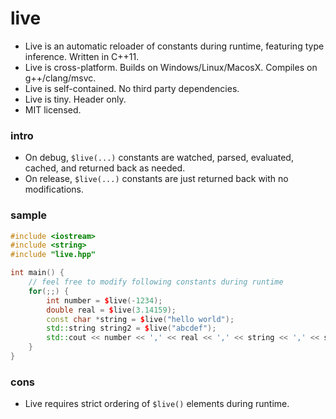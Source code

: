 live
====

- Live is an automatic reloader of constants during runtime, featuring type inference. Written in C++11.
- Live is cross-platform. Builds on Windows/Linux/MacosX. Compiles on g++/clang/msvc.
- Live is self-contained. No third party dependencies.
- Live is tiny. Header only.
- MIT licensed.

### intro
- On debug, `$live(...)` constants are watched, parsed, evaluated, cached, and returned back as needed.
- On release, `$live(...)` constants are just returned back with no modifications.

### sample
```c++
#include <iostream>
#include <string>
#include "live.hpp"

int main() {
    // feel free to modify following constants during runtime
    for(;;) {
        int number = $live(-1234);
        double real = $live(3.14159);
        const char *string = $live("hello world");
        std::string string2 = $live("abcdef");
        std::cout << number << ',' << real << ',' << string << ',' << string2 << std::endl;
    }
}
```

### cons
- Live requires strict ordering of `$live()` elements during runtime.
